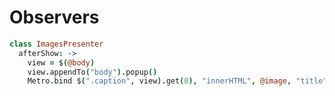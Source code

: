 # Observers

``` coffeescript
class ImagesPresenter
  afterShow: ->
    view = $(@body)
    view.appendTo("body").popup()
    Metro.bind $(".caption", view).get(0), "innerHTML", @image, "title"
```
